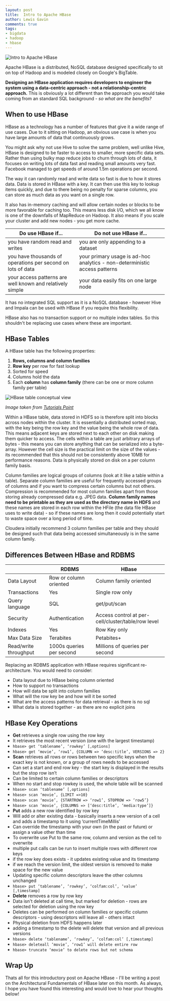 ```yaml
--- 
layout: post 
title:  Intro to Apache HBase
author: Lewis Gavin 
comments: true 
tags: 
- bigdata 
- hadoop
- hbase 
---
```


![Intro to Apache HBase](../images/hbase_intro.jp2)

Apache HBase is a distributed, NoSQL database designed specifically to sit on top of Hadoop and is modeled closely on Google's BigTable.

**Designing an HBase application requires developers to engineer the system using a data-centric approach - not a relationship-centric approach.** This is obviously a lot different than the approach you would take coming from an standard SQL background - *so what are the benefits?*

## When to use HBase

HBase as a technology has a number of features that give it a wide range of use cases. Due to it sitting on Hadoop, an obvious use case is when you have large amounts of data that continuously grows.

You might ask why not use Hive to solve the same problem, well unlike Hive, HBase is designed to be faster to access to smaller, more specific data sets. Rather than using bulky map reduce jobs to churn through lots of data, it focuses on writing lots of data fast and reading small amounts very fast. 
Facebook managed to get speeds of around 1.5m operations per second.

The way it can randomly read and write data so fast is due to how it stores data. Data is stored in HBase with a key. It can then use this key to lookup items quickly, and due to there being no penalty for sparse columns, you can store as much data as you want on a single row.

It also has in-memory caching and will allow certain nodes or blocks to be more favorable for caching too. This means less disk I/O, which we all know is one of the downfalls of MapReduce on Hadoop. It also means if you scale your cluster and add new nodes - you get more cache.

| Do use HBase if... | Do not use HBase if... |
|---|---|
| you have random read and writes | you are only appending to a dataset |
| you have thousands of operations per second on lots of data | your primary usage is ad-hoc analytics - non-deterministic access patterns |
| your access patterns are well known and relatively simple | your data easily fits on one large node |

It has no integrated SQL support as it is a NoSQL database - however Hive and Impala can be used with HBase if you require this flexibility. 

HBase also has no transaction support or no multiple index tables. So this shouldn't be replacing use cases where these are important.

## HBase Tables

A HBase table has the following properties:
1. **Rows, columns and column families**
2. **Row key** per row for fast lookup
3. Sorted for speed
4. Columns hold the data
5. Each **column** has **column family** (there can be one or more column family per table)

![HBase table conceptual view](https://www.tutorialspoint.com/hbase/images/table.jpg)

*Image taken from [Tutorials Point](https://www.tutorialspoint.com/hbase/hbase_overview.htm)*

Within a HBase table, data stored in HDFS so is therefore split into blocks across nodes within the cluster. It is essentially a distributed sorted map, with the key being the row key and the value being the whole row of data. This means adjacent keys are stored next to each other on disk making them quicker to access. The cells within a table are just arbitrary arrays of bytes - this means you can store anything that can be serialized into a byte-array. However the cell size is the practical limit on the size of the values - its recommended that this should not be consistently above 10MB for performance reasons. Data is physically stored on disk on a per column family basis.

Column families are logical groups of columns (look at it like a table within a table). Separate column families are useful for frequently accessed groups of columns and if you want to compress certain columns but not others. Compression is recommended for most column families apart from those storing already compressed data e.g. JPEG data. **Column family names need to be printable as they are used as the directory name in HDFS** and these names are stored in each row within the HFile (the data file HBase uses to write data) - so if these names are long then it could potentially start to waste space over a long period of time.

Cloudera initially recommend 3 column families per table and they should be designed such that data being accessed simultaneously is in the same column family.

## Differences Between HBase and RDBMS

| | RDBMS| HBase |
|---|---|---|
| Data Layout | Row or column oriented | Column family oriented |
| Transactions | Yes | Single row only |
| Query language | SQL | get/put/scan |
| Security | Authentication | Access control at per-cell/cluster/table/row level |
| Indexes | Yes | Row Key only |
| Max Data Size | Terabites | Petabites+ |
| Read/write throughput | 1000s queries per second | Millions of queries per second |

Replacing an RDBMS application with HBase requires significant re-architecture. You would need to consider:
- Data layout due to HBase being column oriented
- How to support no transactions
- How will data be split into column families 
- What will the row key be and how will it be sorted
- What are the access patterns for data retrieval - as there is no sql
- What data is stored together - as there are no explicit joins

## HBase Key Operations

- **Get** retrieves a single row using the row key
 - It retrieves the most recent version (one with the largest timestamp)
 - `hbase> get ‘tablename’, ‘rowkey’ [,options]`
 - `hbase> get ‘movie’, ‘row1’, {COLUMN => ‘desc:title’, VERSIONS => 2}`
- **Scan** retrieves all rows or rows between two specific keys when the exact key is not known, or a group of rows needs to be accessed
 - Can set a start and end row key - the start key is displayed in the results but the stop row isn’t
 - Can be limited to certain column families or descriptors
 - When no start and stop rowkey is used, the whole table will be scanned
 - `hbase> scan ‘tablename’ [,options]`
 - `hbase> scan ‘movie’, {LIMIT =>10}`
 - `hbase> scan ‘movie’, {STARTROW => ‘row1’, STOPROW => ‘row5’}`
 - `hbase> scan ‘movie’, {COLUMNS => [‘desc:title’, ‘media:type’]}`
- **Put** adds a new row identified by row key
 - Will add or alter existing data - basically inserts a new version of a cell and adds a timestamp to it using ‘currentTimeMillis’
 - Can override the timestamp with your own (in the past or future) or assign a value other than time
 - To overwrite use Put to the same row, column and version as the cell to overwrite
 - multiple put calls can be run to insert multiple rows with different row keys
 - if the row key does exists - it updates existing value and its timestamp
  - if we reach the version limit, the oldest version is removed to make space for the new value
 - Updating specific column descriptors leave the other columns unchanged
 - `hbase> put ‘tablename’, ‘rowkey’, ‘colfam:col’, ‘value’ [,timestamp]`
- **Delete** removes a row by row key
 - Data isn't deleted at call time, but marked for deletion - rows are selected for deletion using the row key
 - Deletes can be performed on column families or specific column descriptors - using descriptors will leave all  - others intact
 - Physical deletion from HDFS happens later
 - adding a timestamp to the delete will delete that version and all previous versions
 - `hbase> delete ‘tablename’, ‘rowkey’, ‘colfam:col’ [,timestamp]`
 - `hbase> deleteall ‘movie’, ‘row1’ will delete entire row`
 - `hbase> truncate ‘movie’ to delete rows but not schema`

## Wrap Up

Thats all for this introductory post on Apache HBase - I'll be writing a post on the Architectural Fundamentals of HBase later on this month. As always, I hope you have found this interesting and would love to hear your thoughts below!



